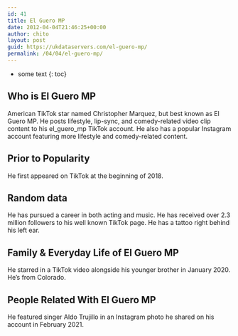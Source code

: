 ```yaml
---
id: 41
title: El Guero MP
date: 2012-04-04T21:46:25+00:00
author: chito
layout: post
guid: https://ukdataservers.com/el-guero-mp/
permalink: /04/04/el-guero-mp/
---
```


* some text
{: toc}


## Who is  El Guero MP
                  
                  
                  
American TikTok star named Christopher Marquez, but best known as El Guero MP. He posts lifestyle, lip-sync, and comedy-related video clip content to his el_guero_mp TikTok account. He also has a popular Instagram account featuring more lifestyle and comedy-related content.
                  
                
                
                
## Prior to Popularity 
                  
                  
                  
He first appeared on TikTok at the beginning of 2018.
                  
                
                
                
## Random data 
                  
                  
                  
He has pursued a career in both acting and music. He has received over 2.3 million followers to his well known TikTok page. He has a tattoo right behind his left ear.
                  
                
                
                
## Family & Everyday Life of El Guero MP
                  
                  
                  
He starred in a TikTok video alongside his younger brother in January 2020. He&#8217;s from Colorado.
                  
                
                
                
## People Related With  El Guero MP
                  
                  
                  
He featured singer Aldo Trujillo in an Instagram photo he shared on his account in February 2021.
                  
                
              
            
          
          
          
    
    
  

